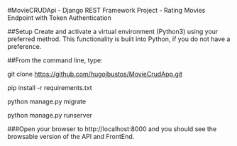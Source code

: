 #MovieCRUDApi - Django REST Framework Project - Rating Movies Endpoint with Token Authentication

##Setup
Create and activate a virtual environment (Python3) using your preferred method. This functionality is built into Python, if you do not have a preference.

##From the command line, type:


git clone https://github.com/hugojbustos/MovieCrudApp.git

pip install -r requirements.txt

python manage.py migrate

python manage.py runserver

###Open your browser to http://localhost:8000 and you should see the browsable version of the API and FrontEnd.
